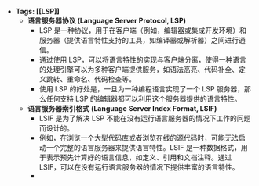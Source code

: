 - **Tags: [[LSP]]**
	- **语言服务器协议 (Language Server Protocol, LSP)**
		- LSP 是一种协议，用于在客户端（例如，编辑器或集成开发环境）和服务器（提供语言特性支持的工具，如编译器或解析器）之间进行通信。
		- 通过使用 LSP，可以将语言特性的实现与客户端分离，使得一种语言的处理引擎可以为多种客户端提供服务，如语法高亮、代码补全、定义跳转、重命名、代码检查等。
		- 使用 LSP 的好处是，一旦为一种编程语言实现了一个 LSP 服务器，那么任何支持 LSP 的编辑器都可以利用这个服务器提供的语言特性。
	- **语言服务器索引格式 (Language Server Index Format, LSIF)**
		- LSIF 是为了解决 LSP 不能在没有运行语言服务器的情况下工作的问题而设计的。
		- 例如，在浏览一个大型代码库或者浏览在线的源代码时，可能无法启动一个完整的语言服务器来提供语言特性。LSIF 是一种数据格式，用于表示预先计算好的语言信息，如定义、引用和文档注释。通过 LSIF，可以在没有运行语言服务器的情况下提供丰富的语言特性。
		-